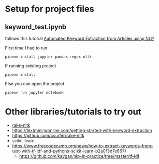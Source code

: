 # Setup for project files

## keyword_test.ipynb
follows this tutorial [Automated Keyword Extraction from Articles using NLP](https://medium.com/analytics-vidhya/automated-keyword-extraction-from-articles-using-nlp-bfd864f41b34)

First time I had to run
```
pipenv install jupyter pandas regex nltk
```

If running existing project
```
pipenv install
```

Else you can open the project
```
pipenv run jupyter notebook
```

# Other libraries/tutorials to try out
* [rake-nltk](https://pypi.org/project/rake-nltk/)
 * https://textminingonline.com/getting-started-with-keyword-extraction
 * https://github.com/csurfer/rake-nltk
* scikit-learn
 * https://www.freecodecamp.org/news/how-to-extract-keywords-from-text-with-tf-idf-and-pythons-scikit-learn-b2a0f3d7e667/
   * https://github.com/kavgan/nlp-in-practice/tree/master/tf-idf
